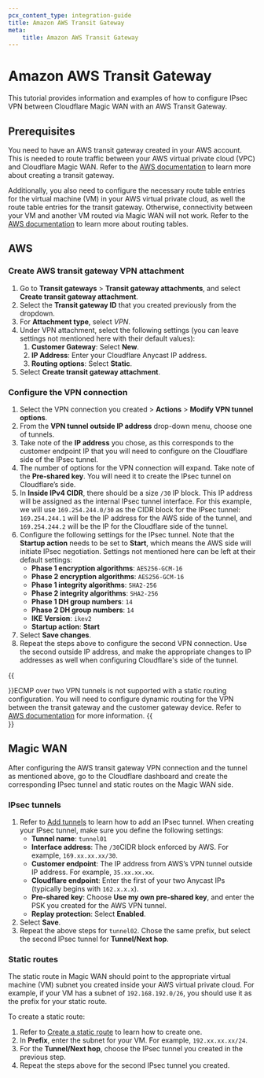 ```yaml
---
pcx_content_type: integration-guide
title: Amazon AWS Transit Gateway
meta:
    title: Amazon AWS Transit Gateway
---
```


# Amazon AWS Transit Gateway

This tutorial provides information and examples of how to configure IPsec VPN between Cloudflare Magic WAN with an AWS Transit Gateway.

## Prerequisites

You need to have an AWS transit gateway created in your AWS account. This is needed to route traffic between your AWS virtual private cloud (VPC) and Cloudflare Magic WAN. Refer to the [AWS documentation](https://docs.aws.amazon.com/vpc/latest/tgw/tgw-getting-started.html) to learn more about creating a transit gateway.

Additionally, you also need to configure the necessary route table entries for the virtual machine (VM) in your AWS virtual private cloud, as well the route table entries for the transit gateway. Otherwise, connectivity between your VM and another VM routed via Magic WAN will not work. Refer to the [AWS documentation](https://docs.aws.amazon.com/vpc/latest/userguide/VPC_Route_Tables.html) to learn more about routing tables.

## AWS

### Create AWS transit gateway VPN attachment

1. Go to **Transit gateways** > **Transit gateway attachments**, and select **Create transit gateway attachment**.
2. Select the **Transit gateway ID** that you created previously from the dropdown.
3. For **Attachment type**, select _VPN_.
4. Under VPN attachment, select the following settings (you can leave settings not mentioned here with their default values): 
    1. **Customer Gateway**: Select **New**.
    2. **IP Address**: Enter your Cloudflare Anycast IP address.
    3. **Routing options**: Select **Static**.
5. Select **Create transit gateway attachment**.

### Configure the VPN connection

1. Select the VPN connection you created > **Actions** > **Modify VPN tunnel options**.
2. From the **VPN tunnel outside IP address** drop-down menu, choose one of tunnels.
3. Take note of the **IP address** you chose, as this corresponds to the customer endpoint IP that you will need to configure on the Cloudflare side of the IPsec tunnel.
4. The number of options for the VPN connection will expand. Take note of the **Pre-shared key**.  You will need it to create the IPsec tunnel on Cloudflare’s side.
5. In **Inside IPv4 CIDR**, there should be a size `/30` IP block. This IP address will be assigned as the internal IPsec tunnel interface. For this example, we will use `169.254.244.0/30` as the CIDR block for the IPsec tunnel: `169.254.244.1` will be the IP address for the AWS side of the tunnel, and `169.254.244.2` will be the IP for the Cloudflare side of the tunnel.
6. Configure the following settings for the IPsec tunnel. Note that the **Startup action** needs to be set to **Start**, which means the AWS side will initiate IPsec negotiation. Settings not mentioned here can be left at their default settings:
    - **Phase 1 encryption algorithms**: `AES256-GCM-16`
    - **Phase 2 encryption algorithms**: `AES256-GCM-16`
    - **Phase 1 integrity algorithms**: `SHA2-256`
    - **Phase 2 integrity algorithms**: `SHA2-256`
    - **Phase 1 DH group numbers**: `14` 
    - **Phase 2 DH group numbers**: `14` 
    - **IKE Version**: `ikev2`
    - **Startup action**: **Start**
7. Select **Save changes**.
8. Repeat the steps above to configure the second VPN connection. Use the second outside IP address, and make the appropriate changes to IP addresses as well when configuring Cloudflare's side of the tunnel.

{{<Aside type="note">}}ECMP over two VPN tunnels is not supported with a static routing configuration. You will need to configure dynamic routing for the VPN between the transit gateway and the customer gateway device. Refer to [AWS documentation](https://docs.aws.amazon.com/vpc/latest/tgw/tgw-transit-gateways.html) for more information.
{{</Aside>}}

## Magic WAN

After configuring the AWS transit gateway VPN connection and the tunnel as mentioned above, go to the Cloudflare dashboard and create the corresponding IPsec tunnel and static routes on the Magic WAN side.

### IPsec tunnels

1. Refer to [Add tunnels](/magic-wan/get-started/configure-tunnels/#add-tunnels) to learn how to add an IPsec tunnel. When creating your IPsec tunnel, make sure you define the following settings:
    - **Tunnel name**: `tunnel01`
    - **Interface address**: The `/30`CIDR block enforced by AWS. For example, `169.xx.xx.xx/30`.
    - **Customer endpoint**: The IP address from AWS’s VPN tunnel outside IP address. For example, `35.xx.xx.xx`.
    - **Cloudflare endpoint**: Enter the first of your two Anycast IPs (typically begins with `162.x.x.x`).
    - **Pre-shared key**: Choose **Use my own pre-shared key**, and enter the PSK you created for the AWS VPN tunnel.
    - **Replay protection**: Select **Enabled**.
2. Select **Save**.
3. Repeat the above steps for `tunnel02`. Chose the same prefix, but select the second IPsec tunnel for **Tunnel/Next hop**.

### Static routes

The static route in Magic WAN should point to the appropriate virtual machine (VM) subnet you created inside your AWS virtual private cloud. For example, if your VM has a subnet of  `192.168.192.0/26`, you should use it as the prefix for your static route.

To create a static route:

1. Refer to [Create a static route](/magic-wan/get-started/configure-static-routes/#create-a-static-route) to learn how to create one.
2. In **Prefix**, enter the subnet for your VM. For example, `192.xx.xx.xx/24`.
3. For the **Tunnel/Next hop**, choose the IPsec tunnel you created in the previous step.
4. Repeat the steps above for the second IPsec tunnel you created.
